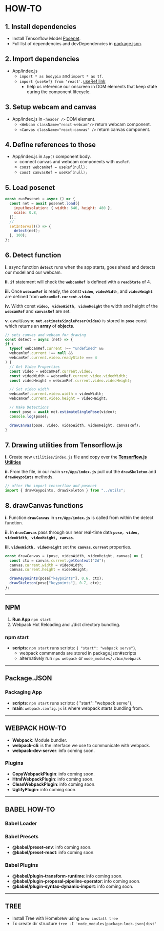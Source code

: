 # HOW-TO

## **1.** Install dependencies

- Install Tensorflow Model [Posenet](https://github.com/tensorflow/tfjs-models/tree/master/posenet).
- Full list of dependencies and devDependencies in [package.json]().

## **2.** Import dependencies

- App/index.js
  - `import * as bodypix` and `import * as tf`.
  - `import {useRef} from 'react'`. [useRef link](https://reactjs.org/docs/hooks-reference.html#useref)
    - help us reference our onscreen in DOM elements that keep state during the component lifecycle.

## **3.** Setup webcam and canvas

- App/index.js in `<header />` DOM element.
  - `<Webcam className="react-webcam"/>` return webcam component.
  - `<Canvas className="react-canvas" />` return canvas component.

## **4.** Define references to those

- App/index.js in `App()` component body.
  - connect canvas and webcam components with `useRef`.
  - `const webcamRef = useRef(null);`
  - `const camvasRef = useRef(null);`

## **5.** Load posenet

  ```javascript
  const runPosenet = async () => {
    const net = await posenet.load({
      inputResolution: { width: 640, height: 480 },
      scale: 0.8,
    });
    //
    setInterval(() => {
      detect(net);
    }, 100);
  };
  ```

## **6.** Detect function

  **i.** async function **`detect`** runs when the app starts, goes ahead and detects our model and our webcam.

  **ii.** **`if`** statement will check the **`webcamRef`** is defined with a **`readState`** of 4.

  **iii.** Once **`webcamRef`** is ready, the const **`video`**, **`videoWidth`**, and **`videoHeight`** are defined from **`webcamRef.current.video`**.

  **iv.** Width const **`video, videoWidth, videoHeight`** the width and height of the **`webcamRef`** and **`canvasRef`** are set.

  **v.** await/async **`net.estimateSinglePoser(video)`** is stored in **`pose`** const which returns an **array** of **objects**.

  ```javascript
  // sets canvas and webcam for drawing 
  const detect = async (net) => {
  if (
    typeof webcamRef.current !== "undefined" &&
    webcamRef.current !== null &&
    webcamRef.current.video.readyState === 4
  ) {
    // Get Video Properties
    const video = webcamRef.current.video;
    const videoWidth = webcamRef.current.video.videoWidth;
    const videoHeight = webcamRef.current.video.videoHeight;

    // Set video width
    webcamRef.current.video.width = videoWidth;
    webcamRef.current.video.height = videoHeight;

    // Make Detections
    const pose = await net.estimateSinglePose(video);
    console.log(pose);

    drawCanvas(pose, video, videoWidth, videoHeight, canvasRef);
  }
  ```

## **7.** Drawing utilities from Tensorflow.js

  **i.** Create new `utilities/index.js` file and copy over the [**Tensorflow.js Utilities**](https://github.com/tensorflow/tfjs-models/blob/master/posenet/demos/demo_util.js)

  **ii.** From the file, in our main **`src/App/index.js`** pull out the **`drawSkeleton`** and **`drawKeypoints`** methods.

  ```javascript
  // after the import tensorflow and posenet
  import { drawKeypoints, drawSkeleton } from "../utils";
  ```

## **8.** **drawCanvas** functions

  **i.** Function **`drawCanvas`** in **`src/App/index.js`** is called from within the detect function.

  **ii.** In **`drawCanvas`** pass through our near real-time data **`pose, video, videoWidth, videoHeight, canvas`**.

  **iii.** **`videoWidth, videoHeight`** set the **`canvas.current`** properties.

  ```javascript
  const drawCanvas = (pose, videoWidth, videoHeight, canvas) => {
    const ctx = canvas.current.getContext("2d");
    canvas.current.width = videoWidth;
    canvas.current.height = videoHeight;

    drawKeypoints(pose["keypoints"], 0.6, ctx);
    drawSkeleton(pose["keypoints"], 0.7, ctx);
  };
  ```

---

## NPM

1. **Run App** `npm start`
2. Webpack Hot Reloading and ./dist directory bundling.

### npm start

- **scripts**: `npm start` runs scripts: `{ "start": "webpack serve"}`,
  - webpack commmands are stored in package.json#scripts
  - alternatively run `npx webpack` or `node_modules/./bin/webpack`

---

## Package.JSON

### Packaging App

- **scripts**: `npm start` runs scripts: { "start": "webpack serve"},
- **main**: `webpack.config.js` is where webpack starts bundling from.

---

## WEBPACK HOW-TO

- **Webpack**: Module bundler.
- **webpack-cli**: is the interface we use to communicate with webpack.
- **webpack-dev-server**: info coming soon.

### Plugins

- **CopyWebpackPlugin**: info coming soon.
- **HtmlWebpackPlugin**: info coming soon.
- **CleanWebpackPlugin**: info coming soon.
- **UglifyPlugin**: info coming soon.

---

## BABEL HOW-TO

### Babel Loader

### Babel Presets

- **@babel/preset-env**: info coming soon.
- **@babel/preset-react**: info coming soon.

### Babel Plugins

- **@babel/plugin-transform-runtime**: info coming soon.
- **@babel/plugin-proposal-pipeline-operator**: info coming soon.
- **@babel/plugin-syntax-dynamic-import**: info coming soon.

---

## TREE

- Install Tree with Homebrew using `brew install tree`
- To create dir structure `tree -I 'node_modules|package-lock.json|dist'`
